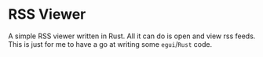 # RSS Viewer

A simple RSS viewer written in Rust. All it can do is open and view rss feeds.
This is just for me to have a go at writing some `egui`/`Rust` code.
